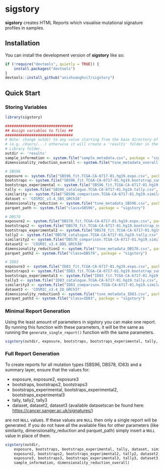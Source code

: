 
<!-- README.md is generated from README.Rmd. Please edit that file -->

# sigstory

**sigstory** creates HTML Reports which visualise mutational signature
profiles in samples.

## Installation

You can install the development version of **sigstory** like so:

``` r
if (!require("devtools", quietly = TRUE)) {
    install.packages("devtools")
}
devtools::install_github("anishsanghvi7/sigstory")
```

## Quick Start

### Storing Variables

``` r
library(sigstory)

###############################
## Assign variables to files ##
###############################
# Note: change outdir to any value starting from the base directory of your system
# (e.g. /Users/...) otherwise it will create a 'results' folder in the R-Package
# Library folder.
outdir <- 'results'
sample_information <- system.file("sample_metadata.csv", package = "sigstory")
dimensionality_reduction_overall <- system.file("tsne_metadata_overall.csv", package = "sigstory")

# SBS96
exposure <- system.file("SBS96_fit.TCGA-CA-6717-01.hg19.expo.csv", package = "sigstory")
bootstraps <- system.file("SBS96_fit.TCGA-CA-6717-01.hg19.bootstrap_summary.csv", package = "sigstory")
bootstraps_experimental <- system.file("SBS96_fit.TCGA-CA-6717-01.hg19.expo_bootstraps.csv", package = "sigstory")
tally <- system.file("SBS96_catalogue.TCGA-CA-6717-01.hg19.tally.csv", package = "sigstory")
similarity <- system.file("SBS96_comparison.TCGA-CA-6717-01.hg19.similarity.csv", package = "sigstory")
dataset <- 'COSMIC_v3.4_SBS_GRCh38'
dimensionality_reduction <- system.file("tsne_metadata_SBS96.csv", package = "sigstory")
parquet_path <- system.file("class=SBS96", package = "sigstory")

# DBS78
exposure2 <- system.file("DBS78_fit.TCGA-CA-6717-01.hg19.expo.csv", package = "sigstory")
bootstraps2 <- system.file("DBS78_fit.TCGA-CA-6717-01.hg19.bootstrap_summary.csv", package = "sigstory")
bootstraps_experimental2 <- system.file("DBS78_fit.TCGA-CA-6717-01.hg19.expo_bootstraps.csv", package = "sigstory")
tally2 <- system.file("DBS78_catalogue.TCGA-CA-6717-01.hg19.tally.csv", package = "sigstory")
similarity2 <- system.file("DBS78_comparison.TCGA-CA-6717-01.hg19.similarity.csv", package = "sigstory")
dataset2 <- 'COSMIC_v3.4_DBS_GRCh38'
dimensionality_reduction2 <- system.file("tsne_metadata_DBS78.csv", package = "sigstory")
parquet_path2 <- system.file("class=DBS78", package = "sigstory")

# ID83
exposure3 <- system.file("ID83_fit.TCGA-CA-6717-01.hg19.expo.csv", package = "sigstory")
bootstraps3 <- system.file("ID83_fit.TCGA-CA-6717-01.hg19.bootstrap_summary.csv", package = "sigstory")
bootstraps_experimental3 <- system.file("ID83_fit.TCGA-CA-6717-01.hg19.expo_bootstraps.csv", package = "sigstory")
tally3 <- system.file("ID83_catalogue.TCGA-CA-6717-01.hg19.tally.csv", package = "sigstory")
similarity3 <- system.file("ID83_comparison.TCGA-CA-6717-01.hg19.similarity.csv", package = "sigstory")
dataset3 <- 'COSMIC_v3.4_ID_GRCh37'
dimensionality_reduction3 <- system.file("tsne_metadata_ID83.csv", package = "sigstory")
parquet_path3 <- system.file("class=ID83", package = "sigstory")
```

### Minimal Report Generation

Using the least amount of parameters in sigstory you can make one report. By running this function with these parameters, it will
be the same as running the ```generate_single_report()``` function with the same parameters.

```r
sigstory(outdir, exposure, bootstraps, bootstraps_experimental, tally, dataset)
```

### Full Report Generation 

To create reports for all mutation types (SBS96, DBS78, ID83) and a summary layer, ensure that the values for:

- exposure, exposure2, exposure3
- bootstraps, bootstraps2, bootstraps3
- bootstraps_experimental, bootstraps_experimental2, bootstraps_experimental3
- tally, tally2, tally3
- dataset, dataset2, dataset3 (available datasetscan be found here: https://cancer.sanger.ac.uk/signatures/)

are not ```NULL``` values. If these values are ```NULL``` then only a single report will be generated. If you do not have all the available files for other parameters (like similarity, dimensiionality_reduction and 
parquet_path) simply insert a ```NULL``` value in place of them.

```r
sigstory(outdir,
    exposure, bootstraps, bootstraps_experimental, tally, dataset, similarity, dimensionality_reduction, parquet_path,
    exposure2, bootstraps2, bootstraps_experimental2, tally2, dataset2, similarity2, dimensionality_reduction2, parquet_path2,
    exposure3, bootstraps3, bootstraps_experimental3, tally3, dataset3, similarity3, dimensionality_reduction3, parquet_path3,
    sample_information, dimensionality_reduction_overall)
```

